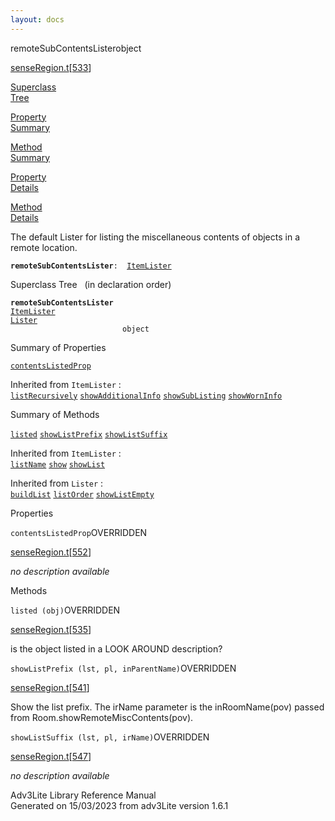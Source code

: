 ```yaml
---
layout: docs
---
```

<span class="title">remoteSubContentsLister</span><span class="type">object</span>

[senseRegion.t](../file/senseRegion.t.html)\[[533](../source/senseRegion.t.html#533)\]

[Superclass  
Tree](#_SuperClassTree_)

[Property  
Summary](#_PropSummary_)

[Method  
Summary](#_MethodSummary_)

[Property  
Details](#_Properties_)

[Method  
Details](#_Methods_)



The default Lister for listing the miscellaneous contents of objects in
a remote location.

**`remoteSubContentsLister`**` :   `[`ItemLister`](../object/ItemLister.html)



<span id="_SuperClassTree_"></span>



<span class="hdln">Superclass Tree</span>   (in declaration order)



**`remoteSubContentsLister`**  
[`ItemLister`](../object/ItemLister.html)  
[`Lister`](../object/Lister.html)  
`                         object`  
<span id="_PropSummary_"></span>



<span class="hdln">Summary of Properties</span>  



[`contentsListedProp`](#contentsListedProp)

Inherited from `ItemLister` :  
[`listRecursively`](../object/ItemLister.html#listRecursively) [`showAdditionalInfo`](../object/ItemLister.html#showAdditionalInfo) [`showSubListing`](../object/ItemLister.html#showSubListing) [`showWornInfo`](../object/ItemLister.html#showWornInfo)



<span id="_MethodSummary_"></span>



<span class="hdln">Summary of Methods</span>  



[`listed`](#listed) [`showListPrefix`](#showListPrefix) [`showListSuffix`](#showListSuffix)

Inherited from `ItemLister` :  
[`listName`](../object/ItemLister.html#listName) [`show`](../object/ItemLister.html#show) [`showList`](../object/ItemLister.html#showList)

Inherited from `Lister` :  
[`buildList`](../object/Lister.html#buildList) [`listOrder`](../object/Lister.html#listOrder) [`showListEmpty`](../object/Lister.html#showListEmpty)

<span id="_Properties_"></span>



<span class="hdln">Properties</span>  



<span id="contentsListedProp"></span>

`contentsListedProp`<span class="rem">OVERRIDDEN</span>

[senseRegion.t](../file/senseRegion.t.html)\[[552](../source/senseRegion.t.html#552)\]



*no description available*



<span id="_Methods_"></span>



<span class="hdln">Methods</span>  



<span id="listed"></span>

`listed (obj)`<span class="rem">OVERRIDDEN</span>

[senseRegion.t](../file/senseRegion.t.html)\[[535](../source/senseRegion.t.html#535)\]



is the object listed in a LOOK AROUND description?



<span id="showListPrefix"></span>

`showListPrefix (lst, pl, inParentName)`<span class="rem">OVERRIDDEN</span>

[senseRegion.t](../file/senseRegion.t.html)\[[541](../source/senseRegion.t.html#541)\]



Show the list prefix. The irName parameter is the inRoomName(pov) passed
from Room.showRemoteMiscContents(pov).



<span id="showListSuffix"></span>

`showListSuffix (lst, pl, irName)`<span class="rem">OVERRIDDEN</span>

[senseRegion.t](../file/senseRegion.t.html)\[[547](../source/senseRegion.t.html#547)\]



*no description available*





Adv3Lite Library Reference Manual  
Generated on 15/03/2023 from adv3Lite version 1.6.1



